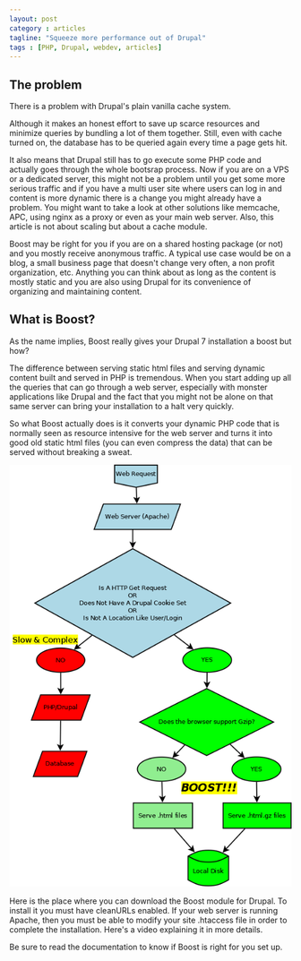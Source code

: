 ```yaml
---
layout: post
category : articles
tagline: "Squeeze more performance out of Drupal"
tags : [PHP, Drupal, webdev, articles]
---
```


## The problem

There is a problem with Drupal's plain vanilla cache system.

Although it makes an honest effort to save up scarce resources and minimize queries by bundling a lot of them together. Still, even with cache turned on,  the database has to be queried again every time a page gets hit.

It also means that Drupal still has to go execute some PHP code and actually goes through the whole bootsrap process. Now if you are on a VPS or a dedicated server, this might not be a problem until you get some more serious traffic and if you have a multi user site where users can log in and content is more dynamic there is a change you might already have a problem. You might want to take a look at other solutions like memcache, APC, using nginx as a proxy or even as your main web server.  Also, this article is not about scaling but about a cache module.

Boost may be right for you if you are on a shared hosting package (or not) and you mostly receive anonymous traffic. A typical use case would be on a blog, a small business page that doesn't change very often, a non profit organization, etc. Anything you can think about as long as the content is mostly static and you are also using Drupal for its convenience of organizing and maintaining content.


## What is Boost?

As the name implies, Boost really gives your Drupal 7 installation a boost but how?

The difference between serving static html files and serving dynamic content built and served in PHP is tremendous. When you start adding up all the queries that can go through a web server, especially with monster applications like Drupal and the fact that you might not be alone on that same server can bring your installation to a halt very quickly.

So what Boost actually does is it converts your dynamic PHP code that is normally seen as resource intensive for the web server and turns it into good old static html files (you can even compress the data) that can be served without breaking a sweat.


![Drupal boost](/assets/img/drupal-boost.png)


Here is the place where you can download the Boost module for Drupal. To install it you must have cleanURLs enabled. If your web server is running Apache, then you must be able to modify your site .htaccess file in order to complete the installation. Here's a video explaining it in more details.


Be sure to read the documentation to know if Boost is right for you set up.